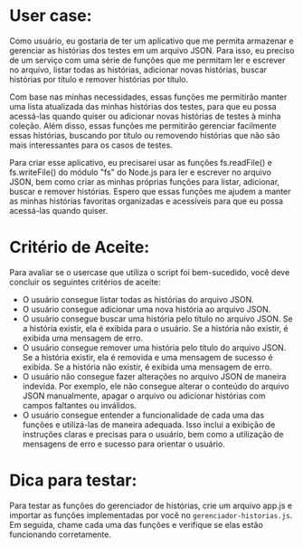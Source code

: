 # User case:

Como usuário, eu gostaria de ter um aplicativo que me permita armazenar e gerenciar as  histórias dos testes em um arquivo JSON. Para isso, eu preciso de um serviço com uma série de funções que me permitam ler e escrever no arquivo, listar todas as histórias, adicionar novas histórias, buscar histórias por título e remover histórias por título.

Com base nas minhas necessidades, essas funções me permitirão manter uma lista atualizada das minhas histórias dos testes, para que eu possa acessá-las quando quiser ou adicionar novas histórias de testes à minha coleção. Além disso, essas funções me permitirão gerenciar facilmente essas histórias, buscando por título ou removendo histórias que não são mais interessantes para os casos de testes.

Para criar esse aplicativo, eu precisarei usar as funções fs.readFile() e fs.writeFile() do módulo "fs" do Node.js para ler e escrever no arquivo JSON, bem como criar as minhas próprias funções para listar, adicionar, buscar e remover histórias. Espero que essas funções me ajudem a manter as minhas histórias favoritas organizadas e acessíveis para que eu possa acessá-las quando quiser.

# Critério de Aceite: 

Para avaliar se o usercase que utiliza o script foi bem-sucedido, você deve concluir os seguintes critérios de aceite:

- O usuário consegue listar todas as histórias do arquivo JSON.
- O usuário consegue adicionar uma nova história ao arquivo JSON.
- O usuário consegue buscar uma história pelo título no arquivo JSON. Se a história existir, ela é exibida para o usuário. Se a história não existir, é exibida uma mensagem de erro.
- O usuário consegue remover uma história pelo título do arquivo JSON. Se a história existir, ela é removida e uma mensagem de sucesso é exibida. Se a história não existir, é exibida uma mensagem de erro.
- O usuário não consegue fazer alterações no arquivo JSON de maneira indevida. Por exemplo, ele não consegue alterar o conteúdo do arquivo JSON manualmente, apagar o arquivo ou adicionar histórias com campos faltantes ou inválidos.
- O usuário consegue entender a funcionalidade de cada uma das funções e utilizá-las de maneira adequada. Isso inclui a exibição de instruções claras e precisas para o usuário, bem como a utilização de mensagens de erro e sucesso para orientar o usuário.


# Dica para testar: 

Para testar as funções do gerenciador de histórias, crie um arquivo app.js e importar as funções implementadas por você no `gerenciador-historias.js`. Em seguida, chame cada uma das funções e verifique se elas estão funcionando corretamente.